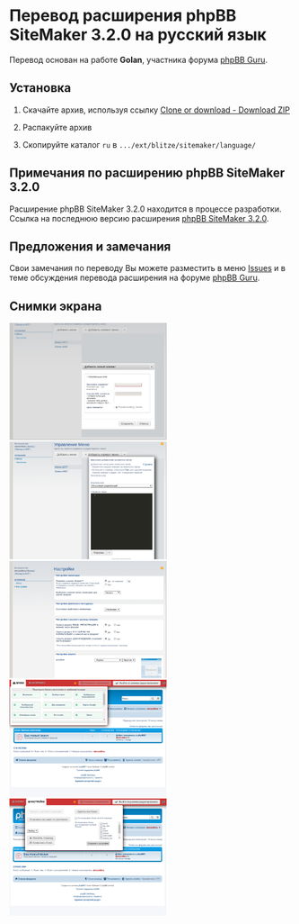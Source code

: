 # Перевод расширения phpBB SiteMaker 3.2.0 на русский язык

Перевод основан на работе **Golan**, участника форума [phpBB Guru](https://www.phpbbguru.net/community/viewtopic.php?p=536891#p536891).

## Установка

1. Скачайте архив, используя ссылку [Clone or download - Download ZIP](https://github.com/demonlibra/phpBB-ext-sitemaker-translate-rus/archive/master.zip)  

2. Распакуйте архив  

3. Скопируйте каталог `ru` в `.../ext/blitze/sitemaker/language/`


## Примечания по расширению phpBB SiteMaker 3.2.0

Расширение phpBB SiteMaker 3.2.0 находится в процессе разработки.  
Ссылка на последнюю версию расширения [phpBB SiteMaker 3.2.0](https://github.com/blitze/phpBB-ext-sitemaker/tree/release-3.2.0).

## Предложения и замечания

Свои замечания по переводу Вы можете разместить в меню [Issues](https://github.com/demonlibra/phpBB-ext-sitemaker-3.2-translate-rus/issues) и в теме обсуждения перевода расширения на форуме [phpBB Guru](https://www.phpbbguru.net/community/viewtopic.php?p=536855#p536855).

## Снимки экрана

<img width="280" src="https://github.com/demonlibra/phpBB-ext-sitemaker-3.2-translate-rus/blob/master/screenshots/adm_menu1.png" /> <img width="280" src="https://github.com/demonlibra/phpBB-ext-sitemaker-3.2-translate-rus/blob/master/screenshots/adm_menu2.png" /> <img width="280" src="https://github.com/demonlibra/phpBB-ext-sitemaker-3.2-translate-rus/blob/master/screenshots/adm_settings.png" /> <img width="280" src="https://github.com/demonlibra/phpBB-ext-sitemaker-3.2-translate-rus/blob/master/screenshots/blocks.png" /> <img width="280" src="https://github.com/demonlibra/phpBB-ext-sitemaker-3.2-translate-rus/blob/master/screenshots/settings.png" />
